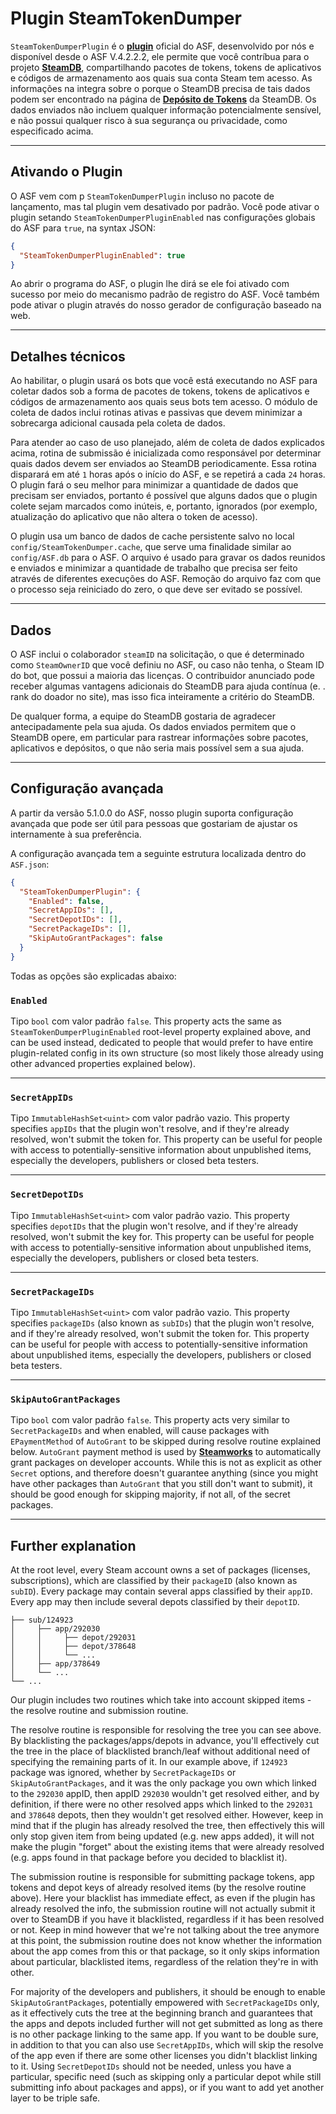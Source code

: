 # Plugin SteamTokenDumper

`SteamTokenDumperPlugin` é o **[plugin](https://github.com/JustArchiNET/ArchiSteamFarm/wiki/Plugins)** oficial do ASF, desenvolvido por nós e disponível desde o ASF V.4.2.2.2, ele permite que você contríbua para o projeto **[SteamDB](https://steamdb.info)**, compartilhando pacotes de tokens, tokens de aplicativos e códigos de armazenamento aos quais sua conta Steam tem acesso. As informações na integra sobre o porque o SteamDB precisa de tais dados podem ser encontrado na página de **[Depósito de Tokens](https://steamdb.info/tokendumper)** da SteamDB. Os dados enviados não incluem qualquer informação potencialmente sensível, e não possui qualquer risco à sua segurança ou privacidade, como especificado acima.

---

## Ativando o Plugin

O ASF vem com p `SteamTokenDumperPlugin` incluso no pacote de lançamento, mas tal plugin vem desativado por padrão. Você pode ativar o plugin setando `SteamTokenDumperPluginEnabled` nas configurações globais do ASF para `true`, na syntax JSON:

```json
{
  "SteamTokenDumperPluginEnabled": true
}
```

Ao abrir o programa do ASF, o plugin lhe dirá se ele foi ativado com sucesso por meio do mecanismo padrão de registro do ASF. Você também pode ativar o plugin através do nosso gerador de configuração baseado na web.

---

## Detalhes técnicos

Ao habilitar, o plugin usará os bots que você está executando no ASF para coletar dados sob a forma de pacotes de tokens, tokens de aplicativos e códigos de armazenamento aos quais seus bots tem acesso. O módulo de coleta de dados inclui rotinas ativas e passivas que devem minimizar a sobrecarga adicional causada pela coleta de dados.

Para atender ao caso de uso planejado, além de coleta de dados explicados acima, rotina de submissão é inicializada como responsável por determinar quais dados devem ser enviados ao SteamDB periodicamente. Essa rotina disparará em até `1` horas após o início do ASF, e se repetirá a cada `24` horas. O plugin fará o seu melhor para minimizar a quantidade de dados que precisam ser enviados, portanto é possível que alguns dados que o plugin colete sejam marcados como inúteis, e, portanto, ignorados (por exemplo, atualização do aplicativo que não altera o token de acesso).

O plugin usa um banco de dados de cache persistente salvo no local `config/SteamTokenDumper.cache`, que serve uma finalidade similar ao `config/ASF.db` para o ASF. O arquivo é usado para gravar os dados reunidos e enviados e minimizar a quantidade de trabalho que precisa ser feito através de diferentes execuções do ASF. Remoção do arquivo faz com que o processo seja reiniciado do zero, o que deve ser evitado se possível.

---

## Dados

O ASF inclui o colaborador `steamID` na solicitação, o que é determinado como `SteamOwnerID` que você definiu no ASF, ou caso não tenha, o Steam ID do bot, que possui a maioria das licenças. O contribuidor anunciado pode receber algumas vantagens adicionais do SteamDB para ajuda contínua (e. . rank do doador no site), mas isso fica inteiramente a critério do SteamDB.

De qualquer forma, a equipe do SteamDB gostaria de agradecer antecipadamente pela sua ajuda. Os dados enviados permitem que o SteamDB opere, em particular para rastrear informações sobre pacotes, aplicativos e depósitos, o que não seria mais possível sem a sua ajuda.

---

## Configuração avançada

A partir da versão 5.1.0.0 do ASF, nosso plugin suporta configuração avançada que pode ser útil para pessoas que gostariam de ajustar os internamente à sua preferência.

A configuração avançada tem a seguinte estrutura localizada dentro do `ASF.json`:

```json
{
  "SteamTokenDumperPlugin": {
    "Enabled": false,
    "SecretAppIDs": [],
    "SecretDepotIDs": [],
    "SecretPackageIDs": [],
    "SkipAutoGrantPackages": false
  }
}
```

Todas as opções são explicadas abaixo:

### `Enabled`

Tipo `bool` com valor padrão `false`. This property acts the same as `SteamTokenDumperPluginEnabled` root-level property explained above, and can be used instead, dedicated to people that would prefer to have entire plugin-related config in its own structure (so most likely those already using other advanced properties explained below).

---

### `SecretAppIDs`

Tipo `ImmutableHashSet<uint>` com valor padrão vazio. This property specifies `appIDs` that the plugin won't resolve, and if they're already resolved, won't submit the token for. This property can be useful for people with access to potentially-sensitive information about unpublished items, especially the developers, publishers or closed beta testers.

---

### `SecretDepotIDs`

Tipo `ImmutableHashSet<uint>` com valor padrão vazio. This property specifies `depotIDs` that the plugin won't resolve, and if they're already resolved, won't submit the key for. This property can be useful for people with access to potentially-sensitive information about unpublished items, especially the developers, publishers or closed beta testers.

---

### `SecretPackageIDs`

Tipo `ImmutableHashSet<uint>` com valor padrão vazio. This property specifies `packageIDs` (also known as `subIDs`) that the plugin won't resolve, and if they're already resolved, won't submit the token for. This property can be useful for people with access to potentially-sensitive information about unpublished items, especially the developers, publishers or closed beta testers.

---

### `SkipAutoGrantPackages`

Tipo `bool` com valor padrão `false`. This property acts very similar to `SecretPackageIDs` and when enabled, will cause packages with `EPaymentMethod` of `AutoGrant` to be skipped during resolve routine explained below. `AutoGrant` payment method is used by **[Steamworks](https://partner.steamgames.com)** to automatically grant packages on developer accounts. While this is not as explicit as other `Secret` options, and therefore doesn't guarantee anything (since you might have other packages than `AutoGrant` that you still don't want to submit), it should be good enough for skipping majority, if not all, of the secret packages.

---

## Further explanation

At the root level, every Steam account owns a set of packages (licenses, subscriptions), which are classified by their `packageID` (also known as `subID`). Every package may contain several apps classified by their `appID`. Every app may then include several depots classified by their `depotID`.

```text
├── sub/124923
│     ├── app/292030
│     │     ├── depot/292031
│     │     ├── depot/378648
│     │     └── ...
│     ├── app/378649
│     └── ...
└── ...
```

Our plugin includes two routines which take into account skipped items - the resolve routine and submission routine.

The resolve routine is responsible for resolving the tree you can see above. By blacklisting the packages/apps/depots in advance, you'll effectively cut the tree in the place of blacklisted branch/leaf without additional need of specifying the remaining parts of it. In our example above, if `124923` package was ignored, whether by `SecretPackageIDs` or `SkipAutoGrantPackages`, and it was the only package you own which linked to the `292030` appID, then appID `292030` wouldn't get resolved either, and by definition, if there were no other resolved apps which linked to the `292031` and `378648` depots, then they wouldn't get resolved either. However, keep in mind that if the plugin has already resolved the tree, then effectively this will only stop given item from being updated (e.g. new apps added), it will not make the plugin "forget" about the existing items that were already resolved (e.g. apps found in that package before you decided to blacklist it).

The submission routine is responsible for submitting package tokens, app tokens and depot keys of already resolved items (by the resolve routine above). Here your blacklist has immediate effect, as even if the plugin has already resolved the info, the submission routine will not actually submit it over to SteamDB if you have it blacklisted, regardless if it has been resolved or not. Keep in mind however that we're not talking about the tree anymore at this point, the submission routine does not know whether the information about the app comes from this or that package, so it only skips information about particular, blacklisted items, regardless of the relation they're in with other.

For majority of the developers and publishers, it should be enough to enable `SkipAutoGrantPackages`, potentially empowered with `SecretPackageIDs` only, as it effectively cuts the tree at the beginning branch and guarantees that the apps and depots included further will not get submitted as long as there is no other package linking to the same app. If you want to be double sure, in addition to that you can also use `SecretAppIDs`, which will skip the resolve of the app even if there are some other licenses you didn't blacklist linking to it. Using `SecretDepotIDs` should not be needed, unless you have a particular, specific need (such as skipping only a particular depot while still submitting info about packages and apps), or if you want to add yet another layer to be triple safe.